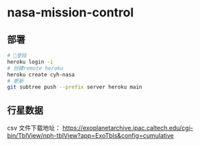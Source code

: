 # nasa-mission-control

## 部署

```bash
# 登陆
heroku login -i
# 创建remote heroku
heroku create cyh-nasa
# 更新
git subtree push --prefix server heroku main
```

## 行星数据

csv 文件下载地址： https://exoplanetarchive.ipac.caltech.edu/cgi-bin/TblView/nph-tblView?app=ExoTbls&config=cumulative
